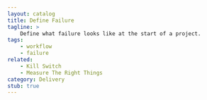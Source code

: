 ```yaml
---
layout: catalog
title: Define Failure
tagline: >
    Define what failure looks like at the start of a project.
tags:
    - workflow
    - failure
related:
    - Kill Switch
    - Measure The Right Things
category: Delivery
stub: true
---
```

